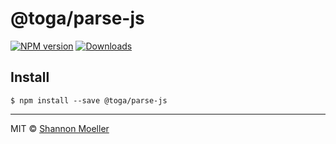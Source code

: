 # @toga/parse-js

[![NPM version][npm-img]][npm-url] [![Downloads][downloads-img]][npm-url]

## Install

```
$ npm install --save @toga/parse-js
```

----

MIT © [Shannon Moeller](http://shannonmoeller.com)

[downloads-img]: http://img.shields.io/npm/dm/@toga/parse-js.svg?style=flat-square
[npm-img]:       http://img.shields.io/npm/v/@toga/parse-js.svg?style=flat-square
[npm-url]:       https://npmjs.org/package/@toga/parse-js
